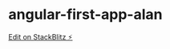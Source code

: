 # angular-first-app-alan

[Edit on StackBlitz ⚡️](https://stackblitz.com/edit/angular-first-app-alan)